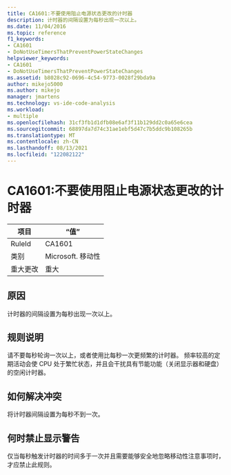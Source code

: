 ```yaml
---
title: CA1601:不要使用阻止电源状态更改的计时器
description: 计时器的间隔设置为每秒出现一次以上。
ms.date: 11/04/2016
ms.topic: reference
f1_keywords:
- CA1601
- DoNotUseTimersThatPreventPowerStateChanges
helpviewer_keywords:
- CA1601
- DoNotUseTimersThatPreventPowerStateChanges
ms.assetid: b8028c92-0696-4c54-9773-0028f29bda9a
author: mikejo5000
ms.author: mikejo
manager: jmartens
ms.technology: vs-ide-code-analysis
ms.workload:
- multiple
ms.openlocfilehash: 31cf3fb1d1dfb08e6af3f11b129dd2c0a65e6cea
ms.sourcegitcommit: 68897da7d74c31ae1ebf5d47c7b5ddc9b108265b
ms.translationtype: MT
ms.contentlocale: zh-CN
ms.lasthandoff: 08/13/2021
ms.locfileid: "122082122"
---
```

# <a name="ca1601-do-not-use-timers-that-prevent-power-state-changes"></a>CA1601:不要使用阻止电源状态更改的计时器

|项目|“值”|
|-|-|
|RuleId|CA1601|
|类别|Microsoft. 移动性|
|重大更改|重大|

## <a name="cause"></a>原因
计时器的间隔设置为每秒出现一次以上。

## <a name="rule-description"></a>规则说明
请不要每秒轮询一次以上，或者使用比每秒一次更频繁的计时器。 频率较高的定期活动会使 CPU 处于繁忙状态，并且会干扰具有节能功能（关闭显示器和硬盘）的空闲计时器。

## <a name="how-to-fix-violations"></a>如何解决冲突
将计时器间隔设置为每秒不到一次。

## <a name="when-to-suppress-warnings"></a>何时禁止显示警告
仅当每秒触发计时器的时间多于一次并且需要能够安全地忽略移动性注意事项时，才应禁止此规则。
